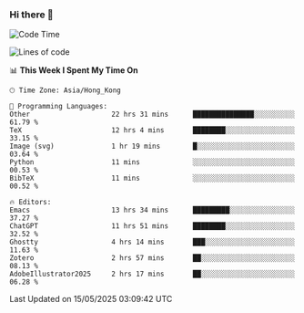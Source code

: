 ### Hi there 👋

<!--
**nicehiro/nicehiro** is a ✨ _special_ ✨ repository because its `README.md` (this file) appears on your GitHub profile.

Here are some ideas to get you started:

- 🔭 I’m currently working on ...
- 🌱 I’m currently learning ...
- 👯 I’m looking to collaborate on ...
- 🤔 I’m looking for help with ...
- 💬 Ask me about ...
- 📫 How to reach me: ...
- 😄 Pronouns: ...
- ⚡ Fun fact: ...
-->

<!--START_SECTION:waka-->
![Code Time](http://img.shields.io/badge/Code%20Time-667%20hrs%2019%20mins-blue)

![Lines of code](https://img.shields.io/badge/From%20Hello%20World%20I%27ve%20Written-1.7%20million%20lines%20of%20code-blue)

📊 **This Week I Spent My Time On** 

```text
🕑︎ Time Zone: Asia/Hong_Kong

💬 Programming Languages: 
Other                    22 hrs 31 mins      ███████████████░░░░░░░░░░   61.79 % 
TeX                      12 hrs 4 mins       ████████░░░░░░░░░░░░░░░░░   33.15 % 
Image (svg)              1 hr 19 mins        █░░░░░░░░░░░░░░░░░░░░░░░░   03.64 % 
Python                   11 mins             ░░░░░░░░░░░░░░░░░░░░░░░░░   00.53 % 
BibTeX                   11 mins             ░░░░░░░░░░░░░░░░░░░░░░░░░   00.52 % 

🔥 Editors: 
Emacs                    13 hrs 34 mins      █████████░░░░░░░░░░░░░░░░   37.27 % 
ChatGPT                  11 hrs 51 mins      ████████░░░░░░░░░░░░░░░░░   32.52 % 
Ghostty                  4 hrs 14 mins       ███░░░░░░░░░░░░░░░░░░░░░░   11.63 % 
Zotero                   2 hrs 57 mins       ██░░░░░░░░░░░░░░░░░░░░░░░   08.13 % 
AdobeIllustrator2025     2 hrs 17 mins       ██░░░░░░░░░░░░░░░░░░░░░░░   06.28 % 
```


 Last Updated on 15/05/2025 03:09:42 UTC
<!--END_SECTION:waka-->
